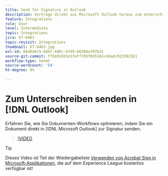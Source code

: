 ```yaml
---
title: Send for Signature in Outlook
description: Verträge direkt aus Microsoft Outlook heraus zum Unterschreiben versenden
feature: Integrations
role: User
level: Intermediate
topic: Integrations
jira: KT-6463
topic-revisit: Integrations
thumbnail: KT-6463.jpg
exl-id: 06d8e6c5-6dbf-4d6c-bf49-b620da707b3c
source-git-commit: f75b91d23e5feff705f035161c4dadc9233925b1
workflow-type: tm+mt
source-wordcount: '54'
ht-degree: 0%

---
```


# Zum Unterschreiben senden in [!DNL Outlook]

Erfahren Sie, wie Sie Dokumenten-Workflows optimieren, indem Sie ein Dokument direkt in [!DNL Microsoft Outlook] zur Signatur senden.

>[!VIDEO](https://video.tv.adobe.com/v/37839?quality=12&learn=on&hidetitle=true)

>[!TIP]
>
>Dieses Video ist Teil der Wiedergabeliste [Verwenden von Acrobat Sign in Microsoft-Applikationen](https://experienceleague.adobe.com/en/playlists/acrobat-sign-integrate-microsoft-apps), die auf dem Experience League kostenlos verfügbar ist!

